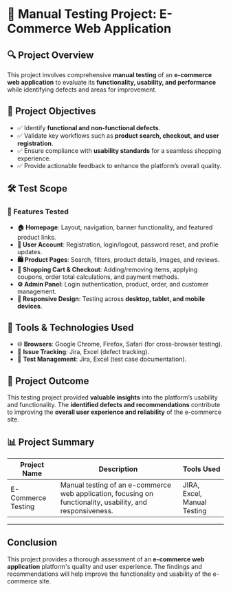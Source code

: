 # 📌 Manual Testing Project: E-Commerce Web Application  

## 🔍 Project Overview  
This project involves comprehensive **manual testing** of an **e-commerce web application** to evaluate its **functionality, usability, and performance** while identifying defects and areas for improvement.  

## 🎯 Project Objectives  
- ✅ Identify **functional and non-functional defects**.  
- ✅ Validate key workflows such as **product search, checkout, and user registration**.  
- ✅ Ensure compliance with **usability standards** for a seamless shopping experience.  
- ✅ Provide actionable feedback to enhance the platform’s overall quality.  

## 🛠️ Test Scope  
### 🔹 Features Tested  
- **🏠 Homepage**: Layout, navigation, banner functionality, and featured product links.  
- **👤 User Account**: Registration, login/logout, password reset, and profile updates.  
- **🛍️ Product Pages**: Search, filters, product details, images, and reviews.  
- **🛒 Shopping Cart & Checkout**: Adding/removing items, applying coupons, order total calculations, and payment methods.  
- **⚙️ Admin Panel**: Login authentication, product, order, and customer management.  
- **📱 Responsive Design**: Testing across **desktop, tablet, and mobile devices**.  

## 🧰 Tools & Technologies Used  
- 🌐 **Browsers**: Google Chrome, Firefox, Safari (for cross-browser testing).  
- 📝 **Issue Tracking**: Jira, Excel (defect tracking).  
- 📑 **Test Management**: Jira, Excel (test case documentation).  

## 📌 Project Outcome  
This testing project provided **valuable insights** into the platform’s usability and functionality. The **identified defects and recommendations** contribute to improving the **overall user experience and reliability** of the e-commerce site.  

## 📊 Project Summary  
| **Project Name**         | **Description**                                                             | **Tools Used**           |  
|--------------------------|---------------------------------------------------------------------------|--------------------------|  
| E-Commerce Testing       | Manual testing of an e-commerce web application, focusing on functionality, usability, and responsiveness. | JIRA, Excel, Manual Testing |  

----------

## Conclusion

This project provides a thorough assessment of an **e-commerce web application** platform's quality and user experience. The findings and recommendations will help improve the functionality and usability of the e-commerce site.
